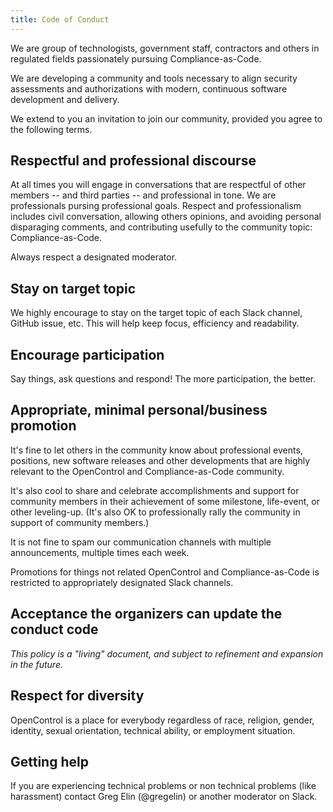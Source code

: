 ```yaml
---
title: Code of Conduct
---
```


We are group of technologists, government staff, contractors and others in regulated fields passionately pursuing Compliance-as-Code.

We are developing a community and tools necessary to align security assessments and authorizations with modern, continuous software development and delivery.

We extend to you an invitation to join our community, provided you agree to the following terms.

## Respectful and professional discourse

At all times you will engage in conversations that are respectful of other members -- and third parties -- and professional in tone. We are professionals pursing professional goals. Respect and professionalism includes civil conversation, allowing others opinions, and avoiding personal disparaging comments, and contributing usefully to the community topic: Compliance-as-Code.

Always respect a designated moderator.

## Stay on target topic

We highly encourage to stay on the target topic of each Slack channel, GitHub issue, etc. This will help keep focus, efficiency and readability. 

## Encourage participation

Say things, ask questions and respond! The more participation, the better. 

## Appropriate, minimal personal/business promotion

It's fine to let others in the community know about professional events, positions, new software releases and other developments that are highly relevant to the OpenControl and Compliance-as-Code community.

It's also cool to share and celebrate accomplishments and support for community members in their achievement of some milestone, life-event, or other leveling-up. (It's also OK to professionally rally the community in support of community members.)

It is not fine to spam our communication channels with multiple announcements, multiple times each week.

Promotions for things not related OpenControl and Compliance-as-Code is restricted to appropriately designated Slack channels.

## Acceptance the organizers can update the conduct code

_This policy is a "living" document, and subject to refinement and expansion in the future._

## Respect for diversity

OpenControl is a place for everybody regardless of race, religion, gender, identity, sexual orientation, technical ability, or employment situation.

## Getting help

If you are experiencing technical problems or non technical problems (like harassment) contact Greg Elin (@gregelin) or another moderator on Slack.
